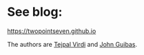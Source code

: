 # See blog:
https://twopointseven.github.io

The authors are [Tejpal Virdi](http://github.com/tejpalv) and [John Guibas](http://github.com/johnguibas).
